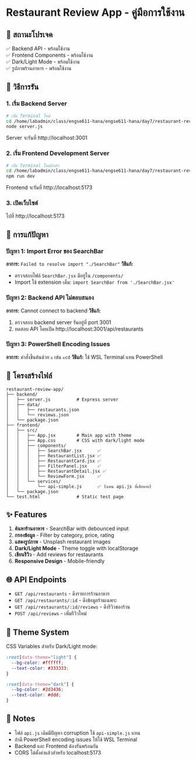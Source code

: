 # Restaurant Review App - คู่มือการใช้งาน

## 🎯 สถานะโปรเจค
✅ Backend API - พร้อมใช้งาน  
✅ Frontend Components - พร้อมใช้งาน  
✅ Dark/Light Mode - พร้อมใช้งาน  
✅ รูปภาพร้านอาหาร - พร้อมใช้งาน  

## 🚀 วิธีการรัน

### 1. เริ่ม Backend Server
```bash
# เปิด Terminal ใหม่
cd /home/labadmin/class/engse611-hana/engse611-hana/day7/restaurant-review-app/backend
node server.js
```
Server จะรันที่ http://localhost:3001

### 2. เริ่ม Frontend Development Server
```bash
# เปิด Terminal ใหม่อีกตัว
cd /home/labadmin/class/engse611-hana/engse611-hana/day7/restaurant-review-app/frontend
npm run dev
```
Frontend จะรันที่ http://localhost:5173

### 3. เปิดเว็บไซต์
ไปที่ http://localhost:5173

## 🔧 การแก้ปัญหา

### ปัญหา 1: Import Error ของ SearchBar
**อาการ:** `Failed to resolve import "./SearchBar"`
**วิธีแก้:** 
- ตรวจสอบไฟล์ `SearchBar.jsx` มีอยู่ใน `/components/`
- Import ใช้ extension เต็ม: `import SearchBar from './SearchBar.jsx'`

### ปัญหา 2: Backend API ไม่ตอบสนอง
**อาการ:** Cannot connect to backend
**วิธีแก้:**
1. ตรวจสอบ backend server รันอยู่ที่ port 3001
2. ทดสอบ API โดยเปิด http://localhost:3001/api/restaurants

### ปัญหา 3: PowerShell Encoding Issues
**อาการ:** คำสั่งขึ้นต้นด้วย `แ` เช่น `แcd`
**วิธีแก้:** ใช้ WSL Terminal แทน PowerShell

## 📁 โครงสร้างไฟล์

```
restaurant-review-app/
├── backend/
│   ├── server.js          # Express server
│   ├── data/
│   │   ├── restaurants.json
│   │   └── reviews.json
│   └── package.json
├── frontend/
│   ├── src/
│   │   ├── App.jsx        # Main app with theme
│   │   ├── App.css        # CSS with dark/light mode
│   │   ├── components/
│   │   │   ├── SearchBar.jsx      ✅
│   │   │   ├── RestaurantList.jsx ✅
│   │   │   ├── RestaurantCard.jsx ✅
│   │   │   ├── FilterPanel.jsx    ✅
│   │   │   ├── RestaurantDetail.jsx ✅
│   │   │   └── ReviewForm.jsx     ✅
│   │   └── services/
│   │       └── api-simple.js      ✅ (แทน api.js ที่เสียหาย)
│   └── package.json
└── test.html              # Static test page
```

## ✨ Features

1. **ค้นหาร้านอาหาร** - SearchBar with debounced input
2. **กรองข้อมูล** - Filter by category, price, rating
3. **แสดงรูปภาพ** - Unsplash restaurant images
4. **Dark/Light Mode** - Theme toggle with localStorage
5. **เขียนรีวิว** - Add reviews for restaurants
6. **Responsive Design** - Mobile-friendly

## 🌐 API Endpoints

- `GET /api/restaurants` - ดึงรายการร้านอาหาร
- `GET /api/restaurants/:id` - ดึงข้อมูลร้านเฉพาะ
- `GET /api/restaurants/:id/reviews` - ดึงรีวิวของร้าน
- `POST /api/reviews` - เพิ่มรีวิวใหม่

## 🎨 Theme System

CSS Variables สำหรับ Dark/Light mode:
```css
:root[data-theme="light"] {
  --bg-color: #ffffff;
  --text-color: #333333;
}

:root[data-theme="dark"] {
  --bg-color: #2d3436;
  --text-color: #ddd;
}
```

## 📝 Notes

- ไฟล์ `api.js` เดิมมีปัญหา corruption ใช้ `api-simple.js` แทน
- ถ้ามี PowerShell encoding issues ให้ใช้ WSL Terminal
- Backend และ Frontend ต้องรันพร้อมกัน
- CORS ได้ตั้งค่าแล้วสำหรับ localhost:5173